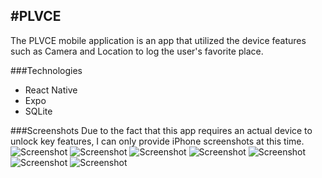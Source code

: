 #PLVCE
---
The PLVCE mobile application is an app that utilized the device features such as Camera and Location to log the user's favorite place.

###Technologies
- React Native
- Expo
- SQLite

###Screenshots
Due to the fact that this app requires an actual device to unlock key features, I can only provide iPhone screenshots at this time.
![Screenshot](screenshots/iPhone//iPhone1.png)
![Screenshot](screenshots/iPhone//iPhone2.png)
![Screenshot](screenshots/iPhone//iPhone3.png)
![Screenshot](screenshots/iPhone//iPhone4.png)
![Screenshot](screenshots/iPhone//iPhone5.png)
![Screenshot](screenshots/iPhone//iPhone6.png)
![Screenshot](screenshots/iPhone//iPhone7.png)